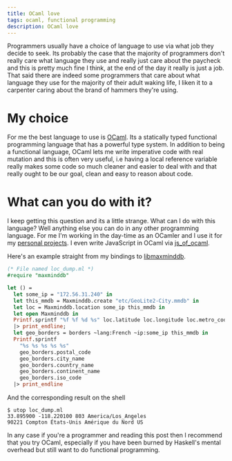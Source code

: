 ```yaml
---
title: OCaml love
tags: ocaml, functional programming
description: OCaml love
---
```


Programmers usually have a choice of language to use via what job they
decide to seek. Its probably the case that the majority of programmers
don't really care what language they use and really just care about
the paycheck and this is pretty much fine I think, at the end of the
day it really is just a job. That said there are indeed some
programmers that care about what language they use for the majority of
their adult waking life, I liken it to a carpenter caring about the
brand of hammers they're using.

# My choice

For me the best language to use is [OCaml](http://ocaml.org). Its a
statically typed functional programming language that has a powerful
type system. In addition to being a functional language, OCaml lets me
write imperative code with real mutation and this is often very
useful, i.e having a local reference variable really makes some code
so much cleaner and easier to deal with and that really ought to be
our goal, clean and easy to reason about code.

# What can you do with it?

I keep getting this question and its a little strange. What can I do
with this language? Well anything else you can do in any other
programming language. For me I'm working in the day-time as an OCamler
and I use it for my
[personal projects](https://github.com/fxfactorial). I even write
JavaScript in OCaml via
[js\_of\_ocaml](http://ocsigen.org/js_of_ocaml/).

Here's an example straight from my bindings to
[libmaxminddb](https://github.com/maxmind/libmaxminddb).

```ocaml
(* File named loc_dump.ml *)
#require "maxminddb"

let () =
  let some_ip = "172.56.31.240" in
  let this_mmdb = Maxminddb.create "etc/GeoLite2-City.mmdb" in
  let loc = Maxminddb.location some_ip this_mmdb in
  let open Maxminddb in
  Printf.sprintf "%f %f %d %s" loc.latitude loc.longitude loc.metro_code loc.time_zone
  |> print_endline;
  let geo_borders = borders ~lang:French ~ip:some_ip this_mmdb in
  Printf.sprintf
    "%s %s %s %s %s"
    geo_borders.postal_code
    geo_borders.city_name
    geo_borders.country_name
    geo_borders.continent_name
    geo_borders.iso_code
  |> print_endline
```

And the corresponding result on the shell

```shell
$ utop loc_dump.ml
33.895900 -118.220100 803 America/Los_Angeles
90221 Compton États-Unis Amérique du Nord US
```

In any case if you're a programmer and reading this post then I
recommend that you try OCaml, especially if you have been burned by
Haskell's mental overhead but still want to do functional programming.
